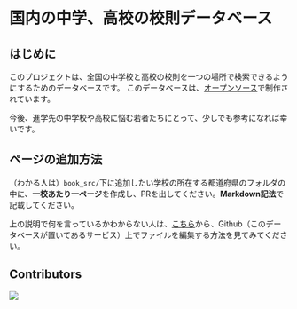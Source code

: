 # 国内の中学、高校の校則データベース

## はじめに
このプロジェクトは、全国の中学校と高校の校則を一つの場所で検索できるようにするためのデータベースです。
このデータベースは、[オープンソース](https://ja.wikipedia.org/wiki/%E3%82%AA%E3%83%BC%E3%83%97%E3%83%B3%E3%82%BD%E3%83%BC%E3%82%B9)で制作されています。

今後、進学先の中学校や高校に悩む若者たちにとって、少しでも参考になれば幸いです。


## ページの追加方法
（わかる人は）`book_src/`下に追加したい学校の所在する都道府県のフォルダの中に、**一校あたり一ページ**を作成し、PRを出してください。**Markdown記法**で記載してください。

上の説明で何を言っているかわからない人は、[こちら](https://docs.github.com/ja/repositories/working-with-files/managing-files/editing-files#editing-files-in-another-users-repository)から、Github（このデータベースが置いてあるサービス）上でファイルを編集する方法を見てみてください。


## Contributors

<a href="https://github.com/neila/school-rules-JP/graphs/contributors">
  <img src="https://contrib.rocks/image?repo=neila/school-rules-JP" />
</a>
